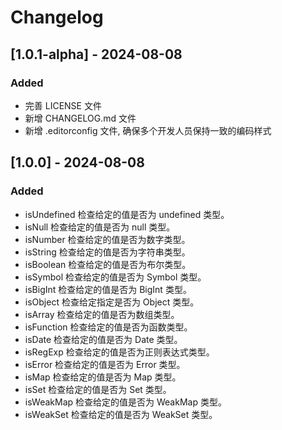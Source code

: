 # Changelog

## [1.0.1-alpha] - 2024-08-08

### Added

- 完善 LICENSE 文件
- 新增 CHANGELOG.md 文件
- 新增 .editorconfig 文件, 确保多个开发人员保持一致的编码样式

## [1.0.0] - 2024-08-08

### Added

- isUndefined 检查给定的值是否为 undefined 类型。
- isNull 检查给定的值是否为 null 类型。
- isNumber 检查给定的值是否为数字类型。
- isString 检查给定的值是否为字符串类型。
- isBoolean 检查给定的值是否为布尔类型。
- isSymbol 检查给定的值是否为 Symbol 类型。
- isBigInt 检查给定的值是否为 BigInt 类型。
- isObject 检查给定指定是否为 Object 类型。
- isArray 检查给定的值是否为数组类型。
- isFunction 检查给定的值是否为函数类型。
- isDate 检查给定的值是否为 Date 类型。
- isRegExp 检查给定的值是否为正则表达式类型。
- isError 检查给定的值是否为 Error 类型。
- isMap 检查给定的值是否为 Map 类型。
- isSet 检查给定的值是否为 Set 类型。
- isWeakMap 检查给定的值是否为 WeakMap 类型。
- isWeakSet 检查给定的值是否为 WeakSet 类型。
